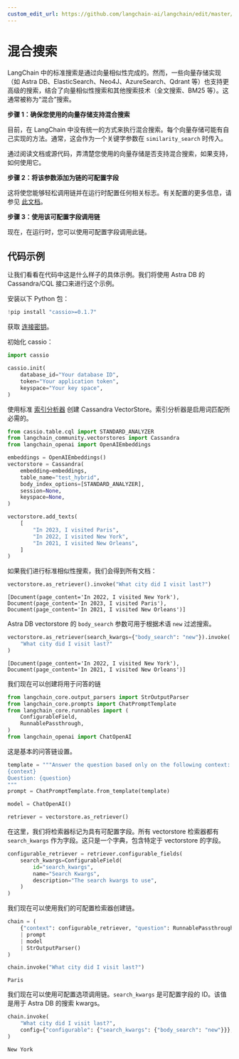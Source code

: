 ```yaml
---
custom_edit_url: https://github.com/langchain-ai/langchain/edit/master/docs/docs/how_to/hybrid.ipynb
---
```


# 混合搜索

LangChain 中的标准搜索是通过向量相似性完成的。然而，一些向量存储实现（如 Astra DB、ElasticSearch、Neo4J、AzureSearch、Qdrant 等）也支持更高级的搜索，结合了向量相似性搜索和其他搜索技术（全文搜索、BM25 等）。这通常被称为“混合”搜索。

**步骤 1：确保您使用的向量存储支持混合搜索**

目前，在 LangChain 中没有统一的方式来执行混合搜索。每个向量存储可能有自己实现的方法。通常，这会作为一个关键字参数在 `similarity_search` 时传入。

通过阅读文档或源代码，弄清楚您使用的向量存储是否支持混合搜索，如果支持，如何使用它。

**步骤 2：将该参数添加为链的可配置字段**

这将使您能够轻松调用链并在运行时配置任何相关标志。有关配置的更多信息，请参见 [此文档](/docs/how_to/configure)。

**步骤 3：使用该可配置字段调用链**

现在，在运行时，您可以使用可配置字段调用此链。

## 代码示例

让我们看看在代码中这是什么样子的具体示例。我们将使用 Astra DB 的 Cassandra/CQL 接口来进行这个示例。

安装以下 Python 包：

```python
!pip install "cassio>=0.1.7"
```

获取 [连接密钥](https://docs.datastax.com/en/astra/astra-db-vector/get-started/quickstart.html)。

初始化 cassio：

```python
import cassio

cassio.init(
    database_id="Your database ID",
    token="Your application token",
    keyspace="Your key space",
)
```

使用标准 [索引分析器](https://docs.datastax.com/en/astra/astra-db-vector/cql/use-analyzers-with-cql.html) 创建 Cassandra VectorStore。索引分析器是启用词匹配所必需的。

```python
from cassio.table.cql import STANDARD_ANALYZER
from langchain_community.vectorstores import Cassandra
from langchain_openai import OpenAIEmbeddings

embeddings = OpenAIEmbeddings()
vectorstore = Cassandra(
    embedding=embeddings,
    table_name="test_hybrid",
    body_index_options=[STANDARD_ANALYZER],
    session=None,
    keyspace=None,
)

vectorstore.add_texts(
    [
        "In 2023, I visited Paris",
        "In 2022, I visited New York",
        "In 2021, I visited New Orleans",
    ]
)
```

如果我们进行标准相似性搜索，我们会得到所有文档：

```python
vectorstore.as_retriever().invoke("What city did I visit last?")
```

```output
[Document(page_content='In 2022, I visited New York'),
Document(page_content='In 2023, I visited Paris'),
Document(page_content='In 2021, I visited New Orleans')]
```

Astra DB vectorstore 的 `body_search` 参数可用于根据术语 `new` 过滤搜索。

```python
vectorstore.as_retriever(search_kwargs={"body_search": "new"}).invoke(
    "What city did I visit last?"
)
```

```output
[Document(page_content='In 2022, I visited New York'),
Document(page_content='In 2021, I visited New Orleans')]
```

我们现在可以创建将用于问答的链

```python
from langchain_core.output_parsers import StrOutputParser
from langchain_core.prompts import ChatPromptTemplate
from langchain_core.runnables import (
    ConfigurableField,
    RunnablePassthrough,
)
from langchain_openai import ChatOpenAI
```

这是基本的问答链设置。

```python
template = """Answer the question based only on the following context:
{context}
Question: {question}
"""
prompt = ChatPromptTemplate.from_template(template)

model = ChatOpenAI()

retriever = vectorstore.as_retriever()
```

在这里，我们将检索器标记为具有可配置字段。所有 vectorstore 检索器都有 `search_kwargs` 作为字段。这只是一个字典，包含特定于 vectorstore 的字段。

```python
configurable_retriever = retriever.configurable_fields(
    search_kwargs=ConfigurableField(
        id="search_kwargs",
        name="Search Kwargs",
        description="The search kwargs to use",
    )
)
```

我们现在可以使用我们的可配置检索器创建链。

```python
chain = (
    {"context": configurable_retriever, "question": RunnablePassthrough()}
    | prompt
    | model
    | StrOutputParser()
)
```

```python
chain.invoke("What city did I visit last?")
```

```output
Paris
```

我们现在可以使用可配置选项调用链。`search_kwargs` 是可配置字段的 ID。该值是用于 Astra DB 的搜索 kwargs。

```python
chain.invoke(
    "What city did I visit last?",
    config={"configurable": {"search_kwargs": {"body_search": "new"}}},
)
```

```output
New York
```